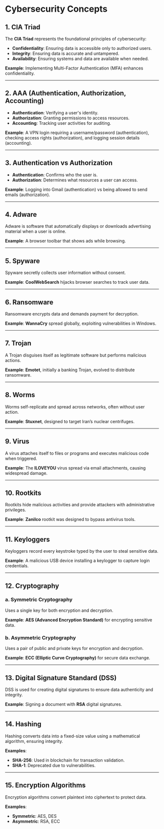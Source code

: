 # Cybersecurity Concepts

## 1. CIA Triad
The **CIA Triad** represents the foundational principles of cybersecurity:
- **Confidentiality**: Ensuring data is accessible only to authorized users.
- **Integrity**: Ensuring data is accurate and untampered.
- **Availability**: Ensuring systems and data are available when needed.

**Example**: Implementing Multi-Factor Authentication (MFA) enhances confidentiality.

---

## 2. AAA (Authentication, Authorization, Accounting)
- **Authentication**: Verifying a user's identity.
- **Authorization**: Granting permissions to access resources.
- **Accounting**: Tracking user activities for auditing.

**Example**: A VPN login requiring a username/password (authentication), checking access rights (authorization), and logging session details (accounting).

---

## 3. Authentication vs Authorization
- **Authentication**: Confirms who the user is.
- **Authorization**: Determines what resources a user can access.

**Example**: Logging into Gmail (authentication) vs being allowed to send emails (authorization).

---

## 4. Adware
Adware is software that automatically displays or downloads advertising material when a user is online.

**Example**: A browser toolbar that shows ads while browsing.

---

## 5. Spyware
Spyware secretly collects user information without consent.

**Example**: **CoolWebSearch** hijacks browser searches to track user data.

---

## 6. Ransomware
Ransomware encrypts data and demands payment for decryption.

**Example**: **WannaCry** spread globally, exploiting vulnerabilities in Windows.

---

## 7. Trojan
A Trojan disguises itself as legitimate software but performs malicious actions.

**Example**: **Emotet**, initially a banking Trojan, evolved to distribute ransomware.

---

## 8. Worms
Worms self-replicate and spread across networks, often without user action.

**Example**: **Stuxnet**, designed to target Iran’s nuclear centrifuges.

---

## 9. Virus
A virus attaches itself to files or programs and executes malicious code when triggered.

**Example**: The **ILOVEYOU** virus spread via email attachments, causing widespread damage.

---

## 10. Rootkits
Rootkits hide malicious activities and provide attackers with administrative privileges.

**Example**: **Zanilco** rootkit was designed to bypass antivirus tools.

---

## 11. Keyloggers
Keyloggers record every keystroke typed by the user to steal sensitive data.

**Example**: A malicious USB device installing a keylogger to capture login credentials.

---

## 12. Cryptography
### a. Symmetric Cryptography
Uses a single key for both encryption and decryption.

**Example**: **AES (Advanced Encryption Standard)** for encrypting sensitive data.

### b. Asymmetric Cryptography
Uses a pair of public and private keys for encryption and decryption.

**Example**: **ECC (Elliptic Curve Cryptography)** for secure data exchange.

---

## 13. Digital Signature Standard (DSS)
DSS is used for creating digital signatures to ensure data authenticity and integrity.

**Example**: Signing a document with **RSA** digital signatures.

---

## 14. Hashing
Hashing converts data into a fixed-size value using a mathematical algorithm, ensuring integrity.

**Examples**: 
- **SHA-256**: Used in blockchain for transaction validation.
- **SHA-1**: Deprecated due to vulnerabilities.

---

## 15. Encryption Algorithms
Encryption algorithms convert plaintext into ciphertext to protect data.

**Examples**:
- **Symmetric**: AES, DES
- **Asymmetric**: RSA, ECC
